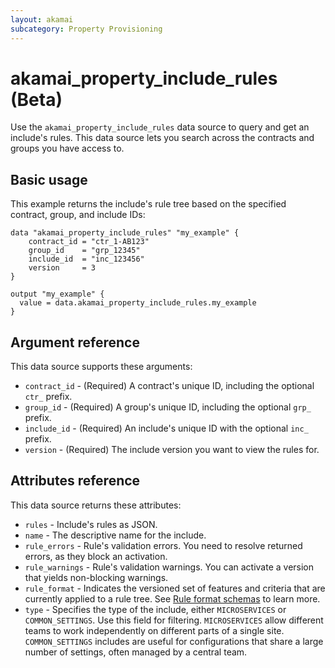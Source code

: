 ```yaml
---
layout: akamai
subcategory: Property Provisioning
---
```


# akamai_property_include_rules (Beta)

Use the `akamai_property_include_rules` data source to query and get an include's rules. This data source lets you search across the contracts and groups you have access to.

## Basic usage

This example returns the include's rule tree based on the specified contract, group, and include IDs:

```hcl
data "akamai_property_include_rules" "my_example" {
    contract_id = "ctr_1-AB123"
    group_id    = "grp_12345"
    include_id  = "inc_123456"
    version     = 3
}

output "my_example" {
  value = data.akamai_property_include_rules.my_example
}
```

## Argument reference

This data source supports these arguments:

* `contract_id` - (Required) A contract's unique ID, including the optional `ctr_` prefix.
* `group_id` - (Required) A group's unique ID, including the optional `grp_` prefix.
* `include_id` - (Required) An include's unique ID with the optional `inc_` prefix.
* `version` - (Required) The include version you want to view the rules for.

## Attributes reference

This data source returns these attributes:

* `rules` - Include's rules as JSON.
* `name` - The descriptive name for the include.
* `rule_errors` - Rule's validation errors. You need to resolve returned errors, as they block an activation.
* `rule_warnings` - Rule's validation warnings. You can activate a version that yields non-blocking warnings.
* `rule_format` - Indicates the versioned set of features and criteria that are currently applied to a rule tree. See [Rule format schemas](https://techdocs.akamai.com/property-mgr/reference/rule-format-schemas) to learn more.
* `type` - Specifies the type of the include, either `MICROSERVICES` or `COMMON_SETTINGS`. Use this field for filtering. `MICROSERVICES` allow different teams to work independently on different parts of a single site. `COMMON_SETTINGS` includes are useful for configurations that share a large number of settings, often managed by a central team.
